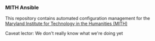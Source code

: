 ### MITH Ansible

This repository contains automated configuration management for the [Maryland Institute for Technology in the Humanities (MITH)](http://mith.umd.edu)

Caveat lector: We don't really know what we're doing yet